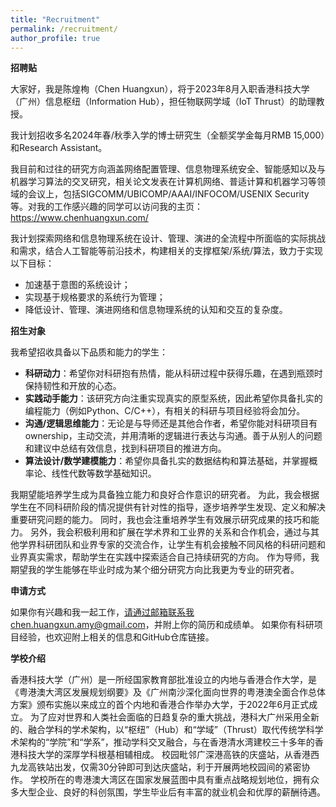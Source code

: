 ```yaml
---
title: "Recruitment"
permalink: /recruitment/
author_profile: true
---
```


**招聘贴**

大家好，我是陈煌栒（Chen Huangxun），将于2023年8月入职香港科技大学（广州）信息枢纽（Information Hub），担任物联网学域（IoT Thrust）的助理教授。

我计划招收多名2024年春/秋季入学的博士研究生（全额奖学金每月RMB 15,000）和Research Assistant。

我目前和过往的研究方向涵盖网络配置管理、信息物理系统安全、智能感知以及与机器学习算法的交叉研究，相关论文发表在计算机网络、普适计算和机器学习等领域的会议上，包括SIGCOMM/UBICOMP/AAAI/INFOCOM/USENIX Security等。对我的工作感兴趣的同学可以访问我的主页：https://www.chenhuangxun.com/

我计划探索网络和信息物理系统在设计、管理、演进的全流程中所面临的实际挑战和需求，结合人工智能等前沿技术，构建相关的支撑框架/系统/算法，致力于实现以下目标：
- 加速基于意图的系统设计；
- 实现基于规格要求的系统行为管理；
- 降低设计、管理、演进网络和信息物理系统的认知和交互的复杂度。

**招生对象** 

我希望招收具备以下品质和能力的学生：
- **科研动力**：希望你对科研抱有热情，能从科研过程中获得乐趣，在遇到瓶颈时保持韧性和开放的心态。
- **实践动手能力**：该研究方向注重实现真实的原型系统，因此希望你具备扎实的编程能力（例如Python、C/C++），有相关的科研与项目经验将会加分。
- **沟通/逻辑思维能力**：无论是与导师还是其他合作者，希望你能对科研项目有ownership，主动交流，并用清晰的逻辑进行表达与沟通。善于从别人的问题和建议中总结有效信息，找到科研项目的推进方向。
- **算法设计/数学建模能力**：希望你具备扎实的数据结构和算法基础，并掌握概率论、线性代数等数学基础知识。

我期望能培养学生成为具备独立能力和良好合作意识的研究者。
为此，我会根据学生在不同科研阶段的情况提供有针对性的指导，逐步培养学生发现、定义和解决重要研究问题的能力。
同时，我也会注重培养学生有效展示研究成果的技巧和能力。
另外，我会积极利用和扩展在学术界和工业界的关系和合作机会，通过与其他学界科研团队和业界专家的交流合作，让学生有机会接触不同风格的科研问题和业界真实需求，帮助学生在实践中探索适合自己持续研究的方向。
作为导师，我期望我的学生能够在毕业时成为某个细分研究方向比我更为专业的研究者。

**申请方式**

如果你有兴趣和我一起工作，请通过邮箱联系我chen.huangxun.amy@gmail.com，并附上你的简历和成绩单。
如果你有科研项目经验，也欢迎附上相关的信息和GitHub仓库链接。

**学校介绍**

香港科技大学（广州）是一所经国家教育部批准设立的内地与香港合作大学，是《粤港澳大湾区发展规划纲要》及《广州南沙深化面向世界的粤港澳全面合作总体方案》颁布实施以来成立的首个内地和香港合作举办大学，于2022年6月正式成立。
为了应对世界和人类社会面临的日趋复杂的重大挑战，港科大广州采用全新的、融合学科的学术架构，以“枢纽”（Hub）和“学域”（Thrust）取代传统学科学术架构的“学院”和“学系”，推动学科交叉融合，与在香港清水湾建校三十多年的香港科技大学的深厚学科根基相辅相成。 
校园毗邻广深港高铁的庆盛站，从香港西九龙高铁站出发，仅需30分钟即可到达庆盛站，利于开展两地校园间的紧密协作。
学校所在的粤港澳大湾区在国家发展蓝图中具有重点战略规划地位，拥有众多大型企业、良好的科创氛围，学生毕业后有丰富的就业机会和优厚的薪酬待遇。
